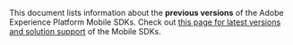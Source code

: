 <Variant platform="outdated-version" componentClass="InlineNestedAlert" repeat="1"/>

<InlineNestedAlert variant="warning" header="false" iconPosition="left">

This document lists information about the **previous versions** of the Adobe Experience Platform Mobile SDKs. Check out [this page for latest versions and solution support](https://developer.adobe.com/client-sdks/documentation/current-sdk-versions/) of the Mobile SDKs.

</InlineNestedAlert>